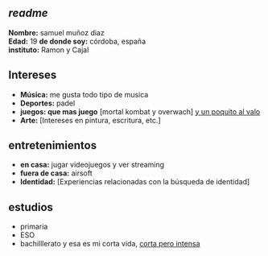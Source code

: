 ## _readme_

**Nombre:** samuel muñoz diaz  
**Edad:** 19 
**de donde soy:** córdoba, españa  
**instituto:** Ramon y Cajal  

## Intereses

- **Música:** me gusta todo tipo de musica
- **Deportes:** padel
- **juegos: que mas juego** [mortal kombat y overwach] [y un poquito al valo](https://media.tenor.com/xU-4bxFkXSQAAAAi/segall-dance.gif)
- **Arte:** [Intereses en pintura, escritura, etc.]

## entretenimientos 

- **en casa:** jugar videojuegos y ver streaming
- **fuera de casa:** airsoft
- **Identidad:** [Experiencias relacionadas con la búsqueda de identidad]

## estudios
- primaria
- ESO
- bachilllerato 
y esa es mi corta vida, [corta pero intensa](https://www.google.com/url?sa=i&url=https%3A%2F%2Ftenor.com%2Fsearch%2Fnegro-meme-gifs&psig=AOvVaw1y0etkXPNZZVEvFxhUlGLw&ust=1728148215544000&source=images&cd=vfe&opi=89978449&ved=0CBMQjRxqFwoTCNCNzPab9YgDFQAAAAAdAAAAABAE)  
